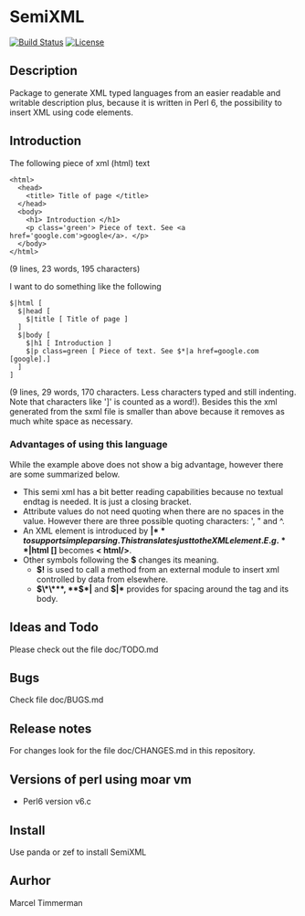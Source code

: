 # SemiXML

[![Build Status](https://travis-ci.org/MARTIMM/Semi-xml.svg?branch=master)](https://travis-ci.org/MARTIMM/Semi-xml)
[![License](http://martimm.github.io/label/License-label.svg)](http://www.perlfoundation.org/artistic_license_2_0)

## Description

Package to generate XML typed languages from an easier readable and writable description plus, because it is written in Perl 6, the possibility to insert XML using code elements.

## Introduction

The following piece of xml (html) text
```
<html>
  <head>
    <title> Title of page </title>
  </head>
  <body>
    <h1> Introduction </h1>
    <p class='green'> Piece of text. See <a href='google.com'>google</a>. </p>
  </body>
</html>
```
(9 lines, 23 words, 195 characters)

I want to do something like the following

```
$|html [
  $|head [
    $|title [ Title of page ]
  ]
  $|body [
    $|h1 [ Introduction ]
    $|p class=green [ Piece of text. See $*|a href=google.com [google].]
  ]
]
```
(9 lines, 29 words, 170 characters. Less characters typed and still indenting. Note that characters like ']' is counted as a word!). Besides this the xml generated from the sxml file is smaller than above because it removes as much white space as necessary.

### Advantages of using this language

While the example above does not show a big advantage, however there are some summarized below.

* This semi xml has a bit better reading capabilities because no textual endtag is needed. It is just a closing bracket.
* Attribute values do not need quoting when there are no spaces in the value. However there are three possible quoting characters: ', " and ^.
* An XML element is introduced by **$|** to support simple parsing. This translates just to the XML element. E.g. **$|html []** becomes **< html/>**.
* Other symbols following the **$** changes its meaning.
  * **$!** is used to call a method from an external module to insert xml controlled by data from elsewhere.
  * **$\*\***, **$\*|** and **$|\*** provides for spacing around the tag and its body.

## Ideas and Todo

Please check out the file doc/TODO.md

## Bugs

Check file doc/BUGS.md

## Release notes

For changes look for the file doc/CHANGES.md in this repository.

## Versions of perl using moar vm

* Perl6 version v6.c

## Install

Use panda or zef to install SemiXML

## Aurhor

Marcel Timmerman
